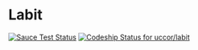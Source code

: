 Labit
=====

[![Sauce Test Status](https://saucelabs.com/browser-matrix/MEugeC.svg)](https://saucelabs.com/u/MEugeC)
[ ![Codeship Status for uccor/labit](https://codeship.io/projects/61daf690-1a8d-0132-406f-7ada615c984a/status?branch=master)](https://codeship.io/projects/34704)


